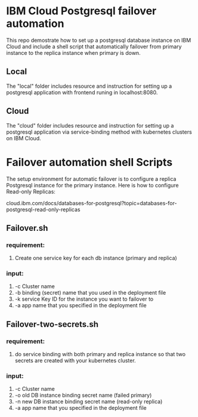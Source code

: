 # IBM Cloud Postgresql failover automation
This repo demostrate how to set up a postgresql database instance on IBM Cloud and include a shell script that automatically failover from primary instance to the replica instance when primary is down.

## Local
The "local" folder includes resource and instruction for setting up a postgresql application with frontend runing in localhost:8080.

## Cloud
The "cloud" folder includes resource and instruction for setting up a postgresql application via service-binding method with kubernetes clusters on IBM Cloud.

# Failover automation shell Scripts
The setup environment for automatic failover is to configure a replica Postgresql instance for the primary instance. Here is how to configure Read-only Replicas:

cloud.ibm.com/docs/databases-for-postgresql?topic=databases-for-postgresql-read-only-replicas

## Failover.sh
### requirement:
1. Create one service key for each db instance (primary and replica)

### input:
1. -c Cluster name
2. -b binding (secret) name that you used in the deployment file
3. -k service Key ID for the instance you want to failover to
4. -a app name that you specified in the deployment file

## Failover-two-secrets.sh
### requirement:
1. do service binding with both primary and replica instance so that two secrets are created with your kubernetes cluster.
### input:
1. -c Cluster name
2. -o old DB instance binding secret name (failed primary)
3.  -n new DB instance binding secret name (read-only replica)
4. -a app name that you specified in the deployment file
